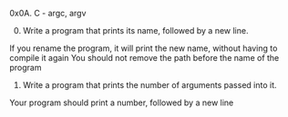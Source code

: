 0x0A. C - argc, argv

0. Write a program that prints its name, followed by a new line.

If you rename the program, it will print the new name, without having to compile it again
You should not remove the path before the name of the program
1. Write a program that prints the number of arguments passed into it.

Your program should print a number, followed by a new line
